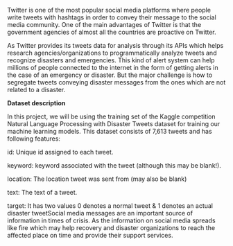 
Twitter is one of the most popular social media platforms where people write tweets with hashtags in order to convey their message to the social media community. One of the main advantages of Twitter is that the government agencies of almost all the countries are proactive on Twitter.

As Twitter provides its tweets data for analysis through its APIs which helps research agencies/organizations to programmatically analyze tweets and recognize disasters and emergencies. This kind of alert system can help millions of people connected to the internet in the form of getting alerts in the case of an emergency or disaster. But the major challenge is how to segregate tweets conveying disaster messages from the ones which are not related to a disaster.

<b> Dataset description </b>

In this project, we will be using the training set of the Kaggle competition Natural Language Processing with Disaster Tweets dataset for training our machine learning models. This dataset consists of 7,613 tweets and has following features:

id: Unique id assigned to each tweet.

keyword: keyword associated with the tweet (although this may be blank!).

location: The location tweet was sent from (may also be blank)

text: The text of a tweet.

target: It has two values 0 denotes a normal tweet & 1 denotes an actual disaster tweetSocial media messages are an important source of information in times of crisis. As the information on social media spreads like fire which may help recovery and disaster organizations to reach the affected place on time and provide their support services.
